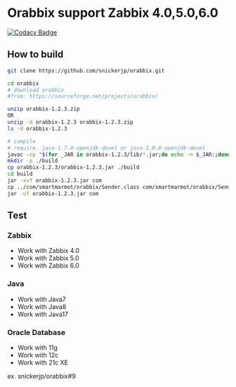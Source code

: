 # Orabbix support Zabbix 4.0,5.0,6.0

[![Codacy Badge](https://api.codacy.com/project/badge/Grade/56a9164c812c4ea1a0fca04469616c7c)](https://app.codacy.com/app/snickerjp/orabbix?utm_source=github.com&utm_medium=referral&utm_content=snickerjp/orabbix&utm_campaign=Badge_Grade_Settings)

## How to build

```sh
git clone https://github.com/snickerjp/orabbix.git

cd orabbix
# download orabbix
#from: https://sourceforge.net/projects/orabbix/

unzip orabbix-1.2.3.zip
OR
unzip -d orabbix-1.2.3 orabbix-1.2.3.zip
ls -d orabbix-1.2.3

# compile
# require. java-1.7.0-openjdk-devel or java-1.8.0-openjdk-devel
javac -cp "$(for _JAR in orabbix-1.2.3/lib/*.jar;do echo -n $_JAR:;done)orabbix-1.2.3/orabbix-1.2.3.jar" com/smartmarmot/orabbix/Sender.java
mkdir -p ./build
cp orabbix-1.2.3/orabbix-1.2.3.jar ./build
cd build
jar -xvf orabbix-1.2.3.jar com
cp ../com/smartmarmot/orabbix/Sender.class com/smartmarmot/orabbix/Sender.class
jar -uf orabbix-1.2.3.jar com
```

## Test

### Zabbix

-   Work with Zabbix 4.0
-   Work with Zabbix 5.0
-   Work with Zabbix 6.0

### Java

-   Work with Java7
-   Work with Java8
-   Work with Java17

### Oracle Database

-   Work with 11g
-   Work with 12c
-   Work with 21c XE

ex.
snickerjp/orabbix#9
